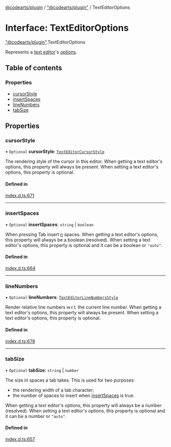 [@codearts/plugin](../README.md) / ["@codearts/plugin"](../modules/_codearts_plugin_.md) / TextEditorOptions

# Interface: TextEditorOptions

["@codearts/plugin"](../modules/_codearts_plugin_.md).TextEditorOptions

Represents a [text editor](codearts_plugin_.TextEditor.md)'s [options](codearts_plugin_.TextEditor.md#options).

## Table of contents

### Properties

- [cursorStyle](codearts_plugin_.TextEditorOptions.md#cursorstyle)
- [insertSpaces](codearts_plugin_.TextEditorOptions.md#insertspaces)
- [lineNumbers](codearts_plugin_.TextEditorOptions.md#linenumbers)
- [tabSize](codearts_plugin_.TextEditorOptions.md#tabsize)

## Properties

### cursorStyle

• `Optional` **cursorStyle**: [`TextEditorCursorStyle`](../enums/codearts_plugin_.TextEditorCursorStyle.md)

The rendering style of the cursor in this editor.
When getting a text editor's options, this property will always be present.
When setting a text editor's options, this property is optional.

#### Defined in

[index.d.ts:671](https://github.com/shuyaqian/cloudide-plugin-api/blob/3fbdd11/index.d.ts#L671)

___

### insertSpaces

• `Optional` **insertSpaces**: `string` \| `boolean`

When pressing Tab insert [n](codearts_plugin_.TextEditorOptions.md#tabsize) spaces.
When getting a text editor's options, this property will always be a boolean (resolved).
When setting a text editor's options, this property is optional and it can be a boolean or `"auto"`.

#### Defined in

[index.d.ts:664](https://github.com/shuyaqian/cloudide-plugin-api/blob/3fbdd11/index.d.ts#L664)

___

### lineNumbers

• `Optional` **lineNumbers**: [`TextEditorLineNumbersStyle`](../enums/codearts_plugin_.TextEditorLineNumbersStyle.md)

Render relative line numbers w.r.t. the current line number.
When getting a text editor's options, this property will always be present.
When setting a text editor's options, this property is optional.

#### Defined in

[index.d.ts:678](https://github.com/shuyaqian/cloudide-plugin-api/blob/3fbdd11/index.d.ts#L678)

___

### tabSize

• `Optional` **tabSize**: `string` \| `number`

The size in spaces a tab takes. This is used for two purposes:
 - the rendering width of a tab character;
 - the number of spaces to insert when [insertSpaces](codearts_plugin_.TextEditorOptions.md#insertspaces) is true.

When getting a text editor's options, this property will always be a number (resolved).
When setting a text editor's options, this property is optional and it can be a number or `"auto"`.

#### Defined in

[index.d.ts:657](https://github.com/shuyaqian/cloudide-plugin-api/blob/3fbdd11/index.d.ts#L657)
